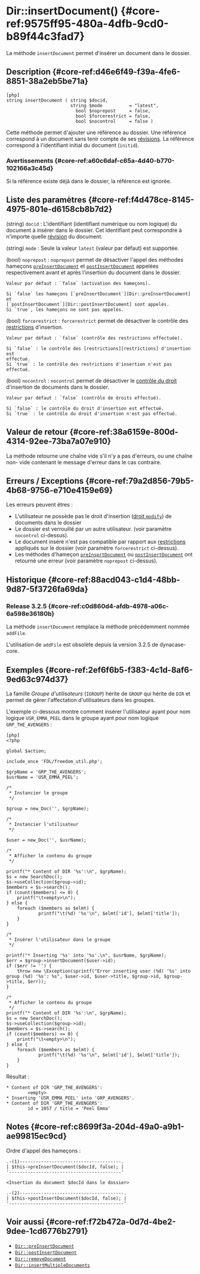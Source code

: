# Dir::insertDocument() {#core-ref:9575ff95-480a-4dfb-9cd0-b89f44c3fad7}

<div class="short-description" markdown="1">

La méthode `insertDocument` permet d'insérer un document dans le dossier.

</div>

## Description {#core-ref:d46e6f49-f39a-4fe6-8851-38a2eb5be71a}

    [php]
    string insertDocument ( string $docid,
    	                    string $mode          = "latest",
    	                      bool $noprepost     = false,
    	                      bool $forcerestrict = false,
    	                      bool $nocontrol     = false )

Cette méthode permet d'ajouter une référence au dossier. Une référence
correspond à un document sans tenir compte de ses [révisions][revision]. La
référence correspond à l'identifiant initial du document (`initid`).

### Avertissements {#core-ref:a60c6daf-c65a-4d40-b770-102166a3c45d}

Si la référence existe déjà dans le dossier, la référence est ignorée.



## Liste des paramètres {#core-ref:f4d478ce-8145-4975-801e-d6158cb8b7d2}

(string) `docid`
:   L'identifiant (identifiant numérique ou nom logique) du document à insérer
    dans le dossier. Cet identifiant peut correspondre à n'importe quelle 
    [révision][revision] du document. 

(string) `mode`
 :  Seule la valeur `latest` (valeur par défaut) est supportée.

(bool) `noprepost`
:   `noprepost` permet de désactiver l'appel des méthodes hameçons
    [`preInsertDocument`][Dir::preInsertDocument] et
    [`postInsertDocument`][Dir::postInsertDocument] appelées respectivement
    avant et après l'insertion du document dans le dossier.
    
    Valeur par défaut : `false` (activation des hameçons).
    
    Si `false` les hameçons [`preInsertDocument`][Dir::preInsertDocument] et
    [`postInsertDocument`][Dir::postInsertDocument] sont appelés.  
    Si `true`, les hameçons ne sont pas appelés.

(bool) `forcerestrict`
:   `forcerestrict` permet de désactiver le contrôle des
    [restrictions][restrictions] d'insertion.
    
    Valeur par défaut : `false` (contrôle des restrictions effectuée).
    
    Si `false` : le contrôle des [restrictions][restrictions] d'insertion est
    effectué.  
    Si `true` : le contrôle des restrictions d'insertion n'est pas effectué.

(bool) `nocontrol`
:   `nocontrol` permet de désactiver le [contrôle du droit][pdir] d'insertion de
    documents dans le dossier.
    
    Valeur par défaut : `false` (contrôle de droits effectué).
    
    Si `false` : le contrôle du droit d'insertion est effectué.  
    Si `true` : le contrôle du droit d'insertion n'est pas effectué.

## Valeur de retour {#core-ref:38a6159e-800d-4314-92ee-73ba7a07e910}

La méthode retourne une chaîne vide s'il n'y a pas d'erreurs, ou une chaîne non-
vide contenant le message d'erreur dans le cas contraire.

## Erreurs / Exceptions {#core-ref:79a2d856-79b5-4b68-9756-e710e4159e69}

Les erreurs peuvent êtres :

* L'utilisateur ne possède pas le droit d'insertion ([droit `modify`][docacl]) 
  de documents dans le dossier
* Le dossier est verrouillé par un autre utilisateur.
  (voir paramètre `nocontrol` ci-dessus).
* Le document inséré n'est pas compatible par rapport aux
  [restrictions][restrictions] appliqués sur le dossier (voir paramètre
  `forcerestrict` ci-dessus).
* Les méthodes d'hameçon [`preInsertDocument`][Dir::preInsertDocument] ou
  [`postInsertDocument`][Dir::postInsertDocument] ont retourné une erreur (voir
  paramètre `noprepost` ci-dessus).

## Historique {#core-ref:88acd043-c1d4-48bb-9d87-5f3726fa69da}

### Release 3.2.5 {#core-ref:c0d860d4-afdb-4978-a06c-6a598e36180b}

La méthode `insertDocument` remplace la méthode précédemment nommée `addFile`.

L'utilisation de `addFile` est obsolète depuis la version 3.2.5 de dynacase-
core.

## Exemples {#core-ref:2ef6f6b5-f383-4c1d-8af6-9ed63c974d37}

La famille _Groupe d'utilisateurs_ (`IGROUP`) hérite de `GROUP` qui hérite de
`DIR` et permet de gérer l'affectation d'utilisateurs dans les groupes.

L'exemple ci-dessous montre comment insérer l'utilisateur ayant pour nom logique
`USR_EMMA_PEEL` dans le groupe ayant pour nom logique `GRP_THE_AVENGERS` :

    [php]
    <?php
    
    global $action;
    
    include_once 'FDL/freedom_util.php';
    
    $grpName = 'GRP_THE_AVENGERS';
    $usrName = 'USR_EMMA_PEEL';
    
    /*
     * Instancier le groupe
     */
    
    $group = new_Doc('', $grpName);
    
    /*
     * Instancier l'utilisateur
     */
    
    $user = new_Doc('', $usrName);
    
    /*
     * Afficher le contenu du groupe
     */
    
    printf("* Content of DIR '%s':\n", $grpName);
    $s = new SearchDoc();
    $s->useCollection($group->id);
    $members = $s->search();
    if (count($members) <= 0) {
        printf("\t<empty>\n");
    } else {
        foreach ($members as $elmt) {
                printf("\t(%d) '%s'\n", $elmt['id'], $elmt['title']);
        }
    }
    
    /*
     * Insérer l'utilisateur dans le groupe
     */
    
    printf("* Inserting '%s' into '%s'.\n", $usrName, $grpName);
    $err = $group->insertDocument($user->id);
    if ($err != '') {
        throw new \Exception(sprintf("Error inserting user (%d) '%s' into group (%d) '%s': %s", $user->id, $user->title, $group->id, $group->title, $err));
    }
    
    /*
     * Afficher le contenu du groupe
     */
    printf("* Content of DIR '%s':\n", $grpName);
    $s = new SearchDoc();
    $s->useCollection($group->id);
    $members = $s->search();
    if (count($members) <= 0) {
        printf("\t<empty>\n");
    } else {
        foreach ($members as $elmt) {
                printf("\t(%d) '%s'\n", $elmt['id'], $elmt['title']);
        }
    }

Résultat :

    * Content of DIR 'GRP_THE_AVENGERS':
            <empty>
    * Inserting 'USR_EMMA_PEEL' into 'GRP_AVENGERS'.
    * Content of DIR 'GRP_THE_AVENGERS':
            id = 1057 / title = 'Peel Emma'

## Notes {#core-ref:c8699f3a-204d-49a0-a9b1-ae99815ec9cd}

Ordre d'appel des hameçons :

    .-(1)--------------------------------------.
    | $this->preInsertDocument($docId, false); |
    '------------------------------------------'    
    
    <Insertion du document $docId dans le dossier>
    
    .-(2)---------------------------------------.
    | $this->postInsertDocument($docId, false); |
    '-------------------------------------------'

## Voir aussi {#core-ref:f72b472a-0d7d-4be2-9dee-1cd6776b2791}

- [`Dir::preInsertDocument`][Dir::preInsertDocument]
- [`Dir::postInsertDocument`][Dir::postInsertDocument]
- [`Dir::removeDocument`][Dir::removeDocument]
- [`Dir::insertMultipleDocuments`][Dir::insertMultipleDocuments]

<!-- links -->
[Dir::preInsertDocument]: #core-ref:2f9580d7-cd06-4d09-8853-ed95f614d665
[Dir::postInsertDocument]: #core-ref:65ec2b4a-8878-4004-8e42-0de8c359a231
[Dir::removeDocument]: #core-ref:d337e186-8066-49e2-92a0-26aa518cbf41
[Dir::postInsertMultipleDocuments]: #core-ref:e3cd509f-8678-4dec-a0cf-33aa39674cfe
[restrictions]: #core-ref:ad55c0a7-fc0f-4c9d-95cb-8286f4057c3f
[Dir::insertMultipleDocuments]: #core-ref:098cf44e-568d-4dd2-8dd0-e2f104bc8615
[docacl]:       #core-ref:f1575705-10e8-4bf2-83b3-4c0b5bfb77cf
[revision]:     #core-ref:6b3d41c4-e94c-41ab-adbc-51069ab7119d
[pdir]:                     #core-ref:0cd3fe9a-57cf-481f-8fc0-560bc71d6430
